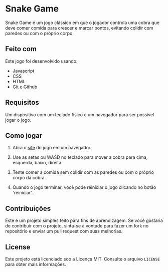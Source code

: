 # Snake Game

Snake Game é um jogo clássico em que o jogador controla uma cobra que deve comer comida para crescer e marcar pontos, evitando colidir com paredes ou com o próprio corpo.


## Feito com

Este jogo foi desenvolvido usando:

- Javascript
- CSS
- HTML
- Git e Github


## Requisitos

Um dispositivo com um teclado físico e um navegador para ser possível jogar o jogo.


## Como jogar

1. Abra o [site](https://mist7dev.github.io/Snake-Game/) do jogo em um navegador.

2. Use as setas ou WASD no teclado para mover a cobra para cima, esquerda, baixo, direita.

3. Tente comer a comida sem colidir com as paredes ou com o próprio corpo da cobra.

4. Quando o jogo terminar, você pode reiniciar o jogo clicando no botão 'reiniciar'.


## Contribuições

Este é um projeto simples feito para fins de aprendizagem. Se você gostaria de contribuir com o projeto, sinta-se à vontade para fazer um fork no repositório e enviar um pull request com suas melhorias.


## License

Este projeto está licenciado sob a Licença MIT. Consulte o arquivo `LICENSE` para obter mais informações.
